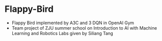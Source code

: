 # Flappy-Bird
- Flappy Bird implemented by A3C and 3 DQN in OpenAI Gym
- Team project of ZJU summer school on Introduction to AI with Machine Learning and Robotics Labs given by Siliang Tang


